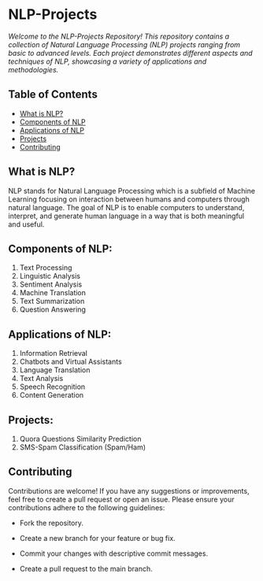 # NLP-Projects

*Welcome to the NLP-Projects Repository! This repository contains a collection of Natural Language Processing (NLP) projects ranging from basic to advanced levels. Each project demonstrates different aspects and techniques of NLP, showcasing a variety of applications and methodologies.*

## Table of Contents

- [What is NLP?](#What-is-NLP?)
- [Components of NLP](#Components-of-NLP)
- [Applications of NLP](#Applications-of-NLP)
- [Projects](#Projects)
- [Contributing](#Contributing)

## What is NLP?

NLP stands for Natural Language Processing which is a subfield of Machine Learning focusing on interaction between humans and computers through natural language.
The goal of NLP is to enable computers to understand, interpret, and generate human language in a way that is both meaningful and useful.

## Components of NLP:

1. Text Processing
2. Linguistic Analysis
3. Sentiment Analysis
4. Machine Translation
5. Text Summarization
6. Question Answering

## Applications of NLP:

1. Information Retrieval
2. Chatbots and Virtual Assistants
3. Language Translation
4. Text Analysis
5. Speech Recognition
6. Content Generation

## Projects:

1. Quora Questions Similarity Prediction
2. SMS-Spam Classification (Spam/Ham)

## Contributing

Contributions are welcome! If you have any suggestions or improvements, feel free to create a pull request or open an issue. Please ensure your contributions adhere to the following guidelines:

- Fork the repository.

- Create a new branch for your feature or bug fix.

- Commit your changes with descriptive commit messages.

- Create a pull request to the main branch.
